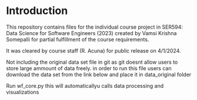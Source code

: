 ﻿# Introduction
This repository contains files for the individual course project in SER594: Data Science for Software Engineers (2023) created by Vamsi Krishna Somepalli for partial fulfillment of the course requirements.

It was cleared by course staff (R. Acuna) for public release on 4/1/2024.

Not including the original data set file in git as git doesnt allow users to store large ammount of data freely.
in order to run this file users can download the data set from the link below and place it in data_original folder 

Run wf_core.py this will automaticallyu calls data processing and visualizations
